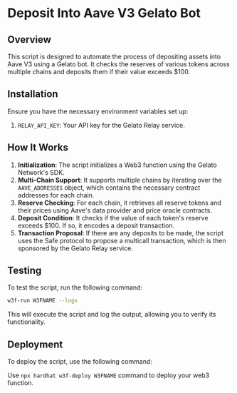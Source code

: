 # Deposit Into Aave V3 Gelato Bot

## Overview

This script is designed to automate the process of depositing assets into Aave V3 using a Gelato bot. It checks the reserves of various tokens across multiple chains and deposits them if their value exceeds $100.

## Installation

Ensure you have the necessary environment variables set up:

1. `RELAY_API_KEY`: Your API key for the Gelato Relay service.

## How It Works

1. **Initialization**: The script initializes a Web3 function using the Gelato Network's SDK.
2. **Multi-Chain Support**: It supports multiple chains by iterating over the `AAVE_ADDRESSES` object, which contains the necessary contract addresses for each chain.
3. **Reserve Checking**: For each chain, it retrieves all reserve tokens and their prices using Aave's data provider and price oracle contracts.
4. **Deposit Condition**: It checks if the value of each token's reserve exceeds $100. If so, it encodes a deposit transaction.
5. **Transaction Proposal**: If there are any deposits to be made, the script uses the Safe protocol to propose a multicall transaction, which is then sponsored by the Gelato Relay service.

## Testing

To test the script, run the following command:

```bash
w3f-run W3FNAME --logs
```

This will execute the script and log the output, allowing you to verify its functionality.

## Deployment

To deploy the script, use the following command:

Use `npx hardhat w3f-deploy W3FNAME` command to deploy your web3 function.
